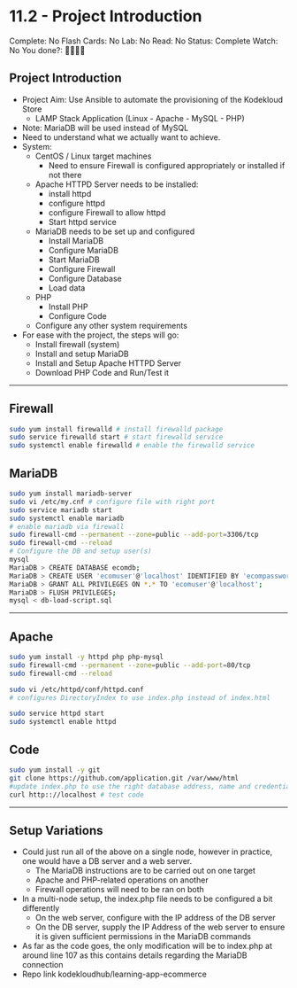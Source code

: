 # 11.2 - Project Introduction

Complete: No
Flash Cards: No
Lab: No
Read: No
Status: Complete
Watch: No
You done?: 🌚🌚🌚🌚

## Project Introduction

- Project Aim: Use Ansible to automate the provisioning of the Kodekloud Store
  - LAMP Stack Application (Linux - Apache - MySQL - PHP)
- Note: MariaDB will be used instead of MySQL
- Need to understand what we actually want to achieve.
- System:
  - CentOS / Linux target machines
    - Need to ensure Firewall is configured appropriately or installed if not there
  - Apache HTTPD Server needs to be installed:
    - install httpd
    - configure httpd
    - configure Firewall to allow httpd
    - Start httpd service
  - MariaDB needs to be set up and configured
    - Install MariaDB
    - Configure MariaDB
    - Start MariaDB
    - Configure Firewall
    - Configure Database
    - Load data
  - PHP
    - Install PHP
    - Configure Code
  - Configure any other system requirements
- For ease with the project, the steps will go:
  - Install firewall (system)
  - Install and setup MariaDB
  - Install and Setup Apache HTTPD Server
  - Download PHP Code and Run/Test it

---

## Firewall

```bash
sudo yum install firewalld # install firewalld package
sudo service firewalld start # start firewalld service
sudo systemctl enable firewalld # enable the firewalld service
```

## MariaDB

```bash
sudo yum install mariadb-server
sudo vi /etc/my.cnf # configure file with right port
sudo service mariadb start
sudo systemctl enable mariadb
# enable mariadb via firewall
sudo firewall-cmd --permanent --zone=public --add-port=3306/tcp
sudo firewall-cmd --reload
# Configure the DB and setup user(s)
mysql
MariaDB > CREATE DATABASE ecomdb;
MariaDB > CREATE USER 'ecomuser'@'localhost' IDENTIFIED BY 'ecompassword';
MariaDB > GRANT ALL PRIVILEGES ON *.* TO 'ecomuser'@'localhost';
MariaDB > FLUSH PRIVILEGES;
mysql < db-load-script.sql
```

---

## Apache

```bash
sudo yum install -y httpd php php-mysql
sudo firewall-cmd --permanent --zone=public --add-port=80/tcp
sudo firewall-cmd --reload

sudo vi /etc/httpd/conf/httpd.conf
# configures DirectoryIndex to use index.php instead of index.html

sudo service httpd start
sudo systemctl enable httpd
```

## Code

```bash
sudo yum install -y git
git clone https://github.com/application.git /var/www/html
#update index.php to use the right database address, name and credentials
curl http:://localhost # test code
```

---

## Setup Variations

- Could just run all of the above on a single node, however in practice, one would have a DB server and a web server.
  - The MariaDB instructions are to be carried out on one target
  - Apache and PHP-related operations on another
  - Firewall operations will need to be ran on both
- In a multi-node setup, the index.php file needs to be configured a bit differently
  - On the web server, configure with the IP address of the DB server
  - On the DB server, supply the IP Address of the web server to ensure it is given sufficient permissions in the MariaDB commands
- As far as the code goes, the only modification will be to index.php at around line 107 as this contains details regarding the MariaDB connection
- Repo link kodekloudhub/learning-app-ecommerce
